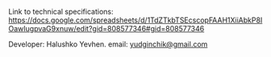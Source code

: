 Link to technical specifications: https://docs.google.com/spreadsheets/d/1TdZTkbTSEcscopFAAH1XiiAbkP8IOawIugpvaG9xnuw/edit?gid=808577346#gid=808577346

Developer: Halushko Yevhen. email: yudginchik@gmail.com

